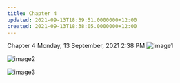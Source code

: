 ```yaml
---
title: Chapter 4
updated: 2021-09-13T18:39:51.0000000+12:00
created: 2021-09-13T18:38:05.0000000+12:00
---
```


Chapter 4
Monday, 13 September, 2021
2:38 PM
![image1](../../../../resources/0a8da8cc3593429b9c42d0595286f05a.png)

![image2](../../../../resources/c62c613b7d07401699571c4f85de3713.png)

![image3](../../../../resources/9542f466dd07449385c31cded613e950.png)
